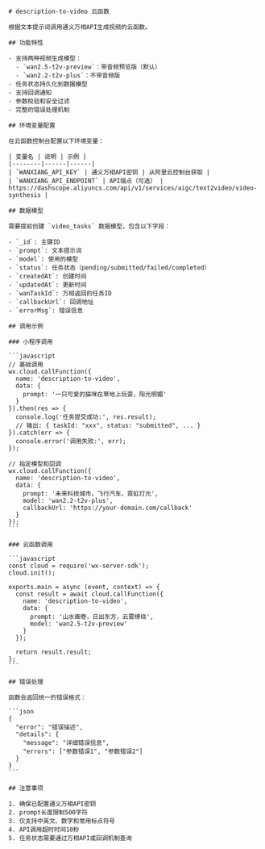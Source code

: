 
    # description-to-video 云函数

    根据文本提示词调用通义万相API生成视频的云函数。

    ## 功能特性

    - 支持两种视频生成模型：
      - `wan2.5-t2v-preview`：带音频预览版（默认）
      - `wan2.2-t2v-plus`：不带音频版
    - 任务状态持久化到数据模型
    - 支持回调通知
    - 参数校验和安全过滤
    - 完整的错误处理机制

    ## 环境变量配置

    在云函数控制台配置以下环境变量：

    | 变量名 | 说明 | 示例 |
    |--------|------|------|
    | `WANXIANG_API_KEY` | 通义万相API密钥 | 从阿里云控制台获取 |
    | `WANXIANG_API_ENDPOINT` | API端点（可选） | https://dashscope.aliyuncs.com/api/v1/services/aigc/text2video/video-synthesis |

    ## 数据模型

    需要提前创建 `video_tasks` 数据模型，包含以下字段：

    - `_id`: 主键ID
    - `prompt`: 文本提示词
    - `model`: 使用的模型
    - `status`: 任务状态（pending/submitted/failed/completed）
    - `createdAt`: 创建时间
    - `updatedAt`: 更新时间
    - `wanTaskId`: 万相返回的任务ID
    - `callbackUrl`: 回调地址
    - `errorMsg`: 错误信息

    ## 调用示例

    ### 小程序调用

    ```javascript
    // 基础调用
    wx.cloud.callFunction({
      name: 'description-to-video',
      data: {
        prompt: '一只可爱的猫咪在草地上玩耍，阳光明媚'
      }
    }).then(res => {
      console.log('任务提交成功:', res.result);
      // 输出: { taskId: "xxx", status: "submitted", ... }
    }).catch(err => {
      console.error('调用失败:', err);
    });

    // 指定模型和回调
    wx.cloud.callFunction({
      name: 'description-to-video',
      data: {
        prompt: '未来科技城市，飞行汽车，霓虹灯光',
        model: 'wan2.2-t2v-plus',
        callbackUrl: 'https://your-domain.com/callback'
      }
    });
    ```

    ### 云函数调用

    ```javascript
    const cloud = require('wx-server-sdk');
    cloud.init();

    exports.main = async (event, context) => {
      const result = await cloud.callFunction({
        name: 'description-to-video',
        data: {
          prompt: '山水画卷，日出东方，云雾缭绕',
          model: 'wan2.5-t2v-preview'
        }
      });
      
      return result.result;
    };
    ```

    ## 错误处理

    函数会返回统一的错误格式：

    ```json
    {
      "error": "错误描述",
      "details": {
        "message": "详细错误信息",
        "errors": ["参数错误1", "参数错误2"]
      }
    }
    ```

    ## 注意事项

    1. 确保已配置通义万相API密钥
    2. prompt长度限制500字符
    3. 仅支持中英文、数字和常用标点符号
    4. API调用超时时间10秒
    5. 任务状态需要通过万相API或回调机制查询
  